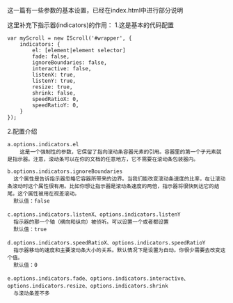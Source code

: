 这一篇有一些参数的基本设置，已经在index.html中进行部分说明

这里补充下指示器(indicators)的作用：
1.这是基本的代码配置

    var myScroll = new IScroll('#wrapper', {
        indicators: {
            el: [element|element selector]
            fade: false,
            ignoreBoundaries: false,
            interactive: false,
            listenX: true,
            listenY: true,
            resize: true,
            shrink: false,
            speedRatioX: 0,
            speedRatioY: 0,
        }
    });
    
2.配置介绍

    a.options.indicators.el
        这是一个强制性的参数，它保留了指向滚动条容器元素的引用。容器里的第一个子元素就是指示器。注意，滚动条可以在你的文档的任意地方，它不需要在滚动条包装器内。
    
    b.options.indicators.ignoreBoundaries
      这个属性是告诉指示器忽略它容器所带来的边界。当我们能改变滚动条速度的比率，在让滚动条滚动时这个属性很有用。比如你想让指示器是滚动条速度的两倍，指示器将很快到达它的结尾。这个属性被用在视差滚动。
      默认值：false
      
    c.options.indicators.listenX、options.indicators.listenY
      指示器的那一个轴（横向和纵向）被侦听。可以设置一个或者都设置
      默认值：true  
      
    d.options.indicators.speedRatioX、options.indicators.speedRatioY
      指示器移动的速度和主要滚动条大小的关系。默认情况下是设置为自动。你很少需要去改变这个值。
      默认值：0  
      
    e.options.indicators.fade、options.indicators.interactive、options.indicators.resize、options.indicators.shrink
      与滚动条差不多  
      
      
      
      
      
      
      
      
      
      
      
          